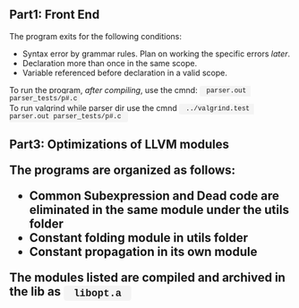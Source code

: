 <section>
    <h1>Part1: Front End</h1>
    <div>
        <p> The program exits for the following conditions:
        <ul>
            <li>Syntax error by grammar rules. Plan on working the specific errors <em>later</em>.
            <li>Declaration more than once in the same scope.
            <li>Variable referenced before declaration in a valid scope.
        </ul>
        <p> To run the program, <em>after compiling</em>, use the cmnd:
            <code style="font-family: Courier; background-color: #f4f4f4; padding: 0.2em 0.4em; border-radius: 0.3em;"> parser.out parser_tests/p#.c</code> <br>
            To run valgrind while parser dir use the cmnd  <code style="font-family: Courier; background-color: #f4f4f4; padding: 0.2em 0.4em; border-radius: 0.3em;"> ../valgrind.test parser.out parser_tests/p#.c </code>
        </p>
    </div>
</section>

<section>
    <h1>Part3: Optimizations of LLVM modules
    <p> The programs are organized as follows:
    <div>
        <ul>
            <li>Common Subexpression and Dead code are eliminated in the same module under the utils folder
            <li>Constant folding module in utils folder
            <li>Constant propagation in its own module
        </ul>
        <p> The modules listed are compiled and archived in the lib as <code style="font-family: Courier; background-color: #f4f4f4; padding: 0.2em 0.4em; border-radius: 0.3em;"> libopt.a </code> <br>
    </div>
</section>
